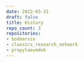 ```yaml
---
date: 2022-03-31
draft: false
title: History
repo_count: 3
repositories:
- bodoarxiv
- classics_research_network
- propylaeumdok
---
```



